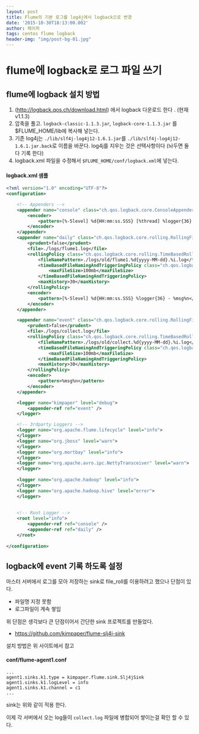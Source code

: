 ```yaml
---
layout: post
title: Flume의 기본 로그를 log4j에서 logback으로 변경
date: '2015-10-30T18:13:00.002'
author: 페이퍼
tags: centos flume logback
header-img: "img/post-bg-01.jpg"
---
```


# flume에 logback로 로그 파일 쓰기 

## flume에 logback 설치 방법
1. (http://logback.qos.ch/download.html) 에서 logback 다운로드 한다 . (현재 v1.1.3)
2. 압축을 풀고. `logback-classic-1.1.3.jar`, `logback-core-1.1.3.jar` 를 $FLUME_HOME/lib에 복사해 넣는다.
3. 기존 log4j는 `./lib/slf4j-log4j12-1.6.1.jar`를 `./lib/slf4j-log4j12-1.6.1.jar.back`로 이름을 바꾼다.
   log4j를 지우는 것은 선택사항이다 (놔두면 둘다 기록 한다) 
4. logback.xml 파일을 수정해서 `$FLUME_HOME/conf/logback.xml`에 넣는다.

#### logback.xml 샘플
```xml
<?xml version="1.0" encoding="UTF-8"?>
<configuration>

	<!-- Appenders -->
	<appender name="console" class="ch.qos.logback.core.ConsoleAppender">    
      	<encoder>
        	<pattern>[%-5level] %d{HH:mm:ss.SSS} [%thread] %logger{36} - %msg%n</pattern>
       	</encoder>
    </appender>
    <appender name="daily" class="ch.qos.logback.core.rolling.RollingFileAppender">
        <prudent>false</prudent>
        <file>./logs/flume1.log</file>
        <rollingPolicy class="ch.qos.logback.core.rolling.TimeBasedRollingPolicy">
            <fileNamePattern>./logs/old/flume1.%d{yyyy-MM-dd}.%i.log</fileNamePattern>
            <timeBasedFileNamingAndTriggeringPolicy class="ch.qos.logback.core.rolling.SizeAndTimeBasedFNATP">
                <maxFileSize>100mb</maxFileSize>
            </timeBasedFileNamingAndTriggeringPolicy>
            <maxHistory>30</maxHistory>
        </rollingPolicy>
        <encoder>
            <pattern>[%-5level] %d{HH:mm:ss.SSS} %logger{36} - %msg%n</pattern>
        </encoder>
    </appender>

    <appender name="event" class="ch.qos.logback.core.rolling.RollingFileAppender">
        <prudent>false</prudent>
        <file>./logs/collect.log</file>
        <rollingPolicy class="ch.qos.logback.core.rolling.TimeBasedRollingPolicy">
            <fileNamePattern>./logs/old/collect.%d{yyyy-MM-dd}.%i.log</fileNamePattern>
            <timeBasedFileNamingAndTriggeringPolicy class="ch.qos.logback.core.rolling.SizeAndTimeBasedFNATP">
                <maxFileSize>100mb</maxFileSize>
            </timeBasedFileNamingAndTriggeringPolicy>
            <maxHistory>30</maxHistory>
        </rollingPolicy>
        <encoder>
            <pattern>%msg%n</pattern>
        </encoder>
    </appender>

	<logger name="kimpaper" level="debug">
        <appender-ref ref="event" />
	</logger>

    <!-- 3rdparty Loggers -->
	<logger name="org.apache.flume.lifecycle" level="info">
	</logger>
	<logger name="org.jboss" level="warn">
	</logger>
	<logger name="org.mortbay" level="info">
	</logger>
	<logger name="org.apache.avro.ipc.NettyTransceiver" level="warn">
	</logger>
	
	<logger name="org.apache.hadoop" level="info">
	</logger>
	<logger name="org.apache.hadoop.hive" level="error">
	</logger>
	
	
	<!-- Root Logger -->
	<root level="info">
		<appender-ref ref="console" />
		<appender-ref ref="daily" />
	</root>
	
</configuration>
```

## logback에 event 기록 하도록 설정
마스터 서버에서 로그를 모아 저장하는 sink로 file_roll를 이용하려고 했으나 단점이 있다.
- 파일명 지정 못함
- 로그파일이 계속 쌓임

위 단점은 생각보다 큰 단점이어서 간단한 sink 프로젝트를 만들었다.  
* https://github.com/kimpaper/flume-slj4j-sink

설치 방법은 위 사이트에서 참고

#### conf/flume-agent1.conf
```shell
...
agent1.sinks.k1.type = kimpaper.flume.sink.Slj4jSink
agent1.sinks.k1.logLevel = info
agent1.sinks.k1.channel = c1
...
```
sink는 위와 같이 적용 한다.


이제 각 서버에서 오는 log들이 `collect.log` 파일에 병합되어 쌓이는걸 확인 할 수 있다.

